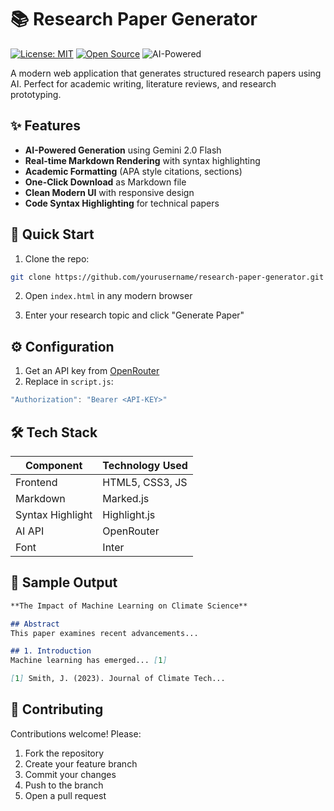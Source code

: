 # 📚 Research Paper Generator

[![License: MIT](https://img.shields.io/badge/License-MIT-blue.svg)](https://opensource.org/licenses/MIT) 
[![Open Source](https://badges.frapsoft.com/os/v1/open-source.svg?v=103)](https://opensource.org/)
![AI-Powered](https://img.shields.io/badge/AI-Powered-blueviolet.svg)

A modern web application that generates structured research papers using AI. Perfect for academic writing, literature reviews, and research prototyping.

## ✨ Features

- **AI-Powered Generation** using Gemini 2.0 Flash
- **Real-time Markdown Rendering** with syntax highlighting
- **Academic Formatting** (APA style citations, sections)
- **One-Click Download** as Markdown file
- **Clean Modern UI** with responsive design
- **Code Syntax Highlighting** for technical papers

## 🚀 Quick Start

1. Clone the repo:
```bash
git clone https://github.com/yourusername/research-paper-generator.git
```

2. Open `index.html` in any modern browser

3. Enter your research topic and click "Generate Paper"

## ⚙️ Configuration

1. Get an API key from [OpenRouter](https://openrouter.ai/keys)
2. Replace in `script.js`:
```javascript
"Authorization": "Bearer <API-KEY>"
```

## 🛠 Tech Stack

| Component       | Technology Used |
|-----------------|-----------------|
| Frontend        | HTML5, CSS3, JS |
| Markdown        | Marked.js       |
| Syntax Highlight| Highlight.js    |
| AI API          | OpenRouter      |
| Font            | Inter           |

## 📄 Sample Output

```markdown
**The Impact of Machine Learning on Climate Science**

## Abstract
This paper examines recent advancements...

## 1. Introduction
Machine learning has emerged... [1]

[1] Smith, J. (2023). Journal of Climate Tech...
```

## 🤝 Contributing

Contributions welcome! Please:
1. Fork the repository
2. Create your feature branch
3. Commit your changes
4. Push to the branch
5. Open a pull request

